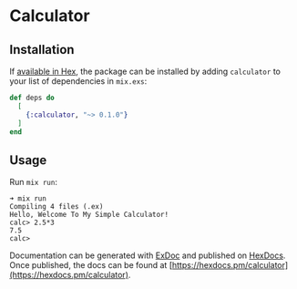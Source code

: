 # Calculator

## Installation

If [available in Hex](https://hex.pm/docs/publish), the package can be installed
by adding `calculator` to your list of dependencies in `mix.exs`:

```elixir
def deps do
  [
    {:calculator, "~> 0.1.0"}
  ]
end
```

## Usage

Run `mix run`:

```
➜ mix run
Compiling 4 files (.ex)
Hello, Welcome To My Simple Calculator!
calc> 2.5*3
7.5
calc>
```

Documentation can be generated with [ExDoc](https://github.com/elixir-lang/ex_doc)
and published on [HexDocs](https://hexdocs.pm). Once published, the docs can
be found at [https://hexdocs.pm/calculator](https://hexdocs.pm/calculator).

